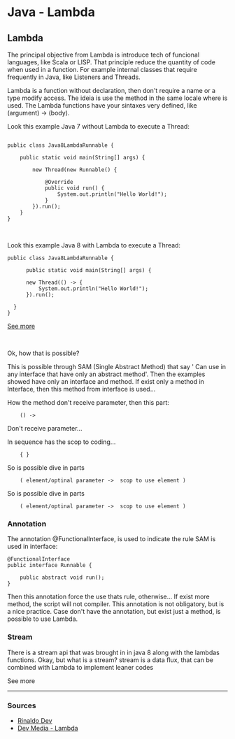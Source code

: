 # Java - Lambda

## Lambda

<p>
	The principal objective from Lambda is introduce tech of funcional languages, like Scala or LISP. That principle reduce the quantity of code when used in a function. For example internal classes that require frequently in Java, like Listeners and Threads.
</p>

<p>
	Lambda is a function without declaration, then don't require a name or a type modify access. The ideia is use the method in the same locale where is used. The Lambda functions have your sintaxes very defined, like (argument) -> (body).
</p>


<p>
	Look this example Java 7 without Lambda to execute a Thread:
</p>

  
```

public class Java8LambdaRunnable {

	public static void main(String[] args) {
		
		new Thread(new Runnable() {
			
			@Override
			public void run() {
				System.out.println("Hello World!");
			}	
		}).run();			
	}
}

```
<br/>

<p>
	Look this example Java 8 with Lambda to execute a Thread:
</p>

  
  ```
  public class Java8LambdaRunnable {

		public static void main(String[] args) {
		
		new Thread(() -> { 
			System.out.println("Hello World!");
		}).run();
		
	}
}

  ```
  
  <a href="https://github.com/gil-son/java/tree/main/8/Lambda/src">See more</a>
  
  <br/>
  
  
 <p>
	Ok, how that is possible?	
</p>
 
<p>
	This is possible through SAM (Single Abstract Method) that say ' Can use in any interface that have only an abstract method'. Then the examples showed have only an interface and method. If exist only a method in Interface, then this method from interface is used...
</p>  

<p>
	How the method don't receive parameter, then this part:
</p>

```
	() ->
```

<p>
	Don't receive parameter...
</p>


<p>
	In sequence has the scop to coding...
</p>

```
	{ }
```

<p>
	So is possible dive in parts
</p>

```
	( element/optinal parameter ->  scop to use element )
```


<p>
	So is possible dive in parts
</p>

```
	( element/optinal parameter ->  scop to use element )
```


### Annotation

<p>
	The annotation @FunctionalInterface, is used to indicate the rule SAM is used in interface:
</p>


```
@FunctionalInterface
public interface Runnable {
    
    public abstract void run();
}
```
<p>
	Then this annotation force the use thats rule, otherwise... If exist more method, the script will not compiler. This annotation is not obligatory, but is a nice 	practice. Case don't have the annotation, but exist just a method, is possible to use Lambda.
</p>



### Stream

<p>
	There is a stream api that was brought in in java 8 along with the lambdas functions.
	Okay, but what is a stream? stream is a data flux, that can be combined with Lambda to implement leaner codes
</p>


<p>
	See more
</p>




<hr/>

### Sources

<ul>
	<li>
		<a href="https://www.youtube.com/watch?v=lbCYLgoVpfQ&t=264s">Rinaldo Dev</a>
	</li>
 	<li>
		<a href="https://www.devmedia.com.br/como-usar-funcoes-lambda-em-java/32826">Dev Media - Lambda</a>
	</li>
 </ul>
